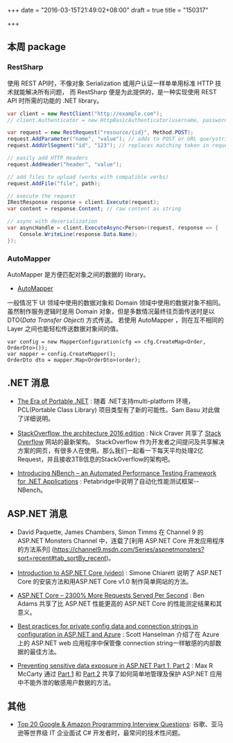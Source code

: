 +++
date = "2016-03-15T21:49:02+08:00"
draft = true
title = "150317"

+++

## 本周 package

### RestSharp

使用 REST API时，不像对象 Serialization 或用户认证一样单单用标准 HTTP 技术就能解决所有问题，
而 RestSharp 便是为此提供的，是一种实现使用 REST API 时所需的功能的 .NET library。

```csharp
var client = new RestClient("http://example.com");
// client.Authenticator = new HttpBasicAuthenticator(username, password);

var request = new RestRequest("resource/{id}", Method.POST);
request.AddParameter("name", "value"); // adds to POST or URL querystring based on Method
request.AddUrlSegment("id", "123"); // replaces matching token in request.Resource

// easily add HTTP Headers
request.AddHeader("header", "value");

// add files to upload (works with compatible verbs)
request.AddFile("file", path);

// execute the request
IRestResponse response = client.Execute(request);
var content = response.Content; // raw content as string

// async with deserialization
var asyncHandle = client.ExecuteAsync<Person>(request, response => {
    Console.WriteLine(response.Data.Name);
});
```

### AutoMapper

AutoMapper 是方便匹配对象之间的数据的 library。

- [AutoMapper](https://github.com/AutoMapper/AutoMapper)

一般情况下 UI 领域中使用的数据对象和 Domain 领域中使用的数据对象不相同。
虽然制作服务逻辑时是用 Domain 对象，但是多数情况最终往页面传送时是以DTO(_Data Transfer Object_) 方式传送。
若使用 AutoMapper ，则在互不相同的 Layer 之间也能轻松传送数据对象间的值。

```
var config = new MapperConfiguration(cfg => cfg.CreateMap<Order, OrderDto>());
var mapper = config.CreateMapper();
OrderDto dto = mapper.Map<OrderDto>(order);
``` 

## .NET 消息

- [The Era of Portable .NET](http://developer.telerik.com/featured/the-era-of-portable-net/) : 随着 .NET支持multi-platform 环境，PCL(Portable Class Library) 项目类型有了新的可能性。Sam Basu 对此做了详细说明。

- [StackOverflow, the architecture 2016 edition](http://nickcraver.com/blog/2016/02/17/stack-overflow-the-architecture-2016-edition/) : Nick Craver 共享了 [Stack Overflow](http://stackoverflow.com/) 网站的最新架构。
StackOverflow 作为开发者之间提问及共享解决方案的网页，有很多人在使用。那么我们一起看一下每天平均处理2亿Request，并且接收3TB信息的StackOverflow的架构吧。

- [Introducing NBench – an Automated Performance Testing Framework for .NET Applications](https://petabridge.com/blog/introduction-to-nbench/) : Petabridge中说明了自动化性能测试框架--NBench。

## ASP.NET 消息

- David Paquette, James Chambers, Simon Timms 在 Channel 9 的 ASP.NET Monsters Channel 中，连载了[利用 ASP.NET Core 开发应用程序的方法系列] (https://channel9.msdn.com/Series/aspnetmonsters?sort=recent#tab_sortBy_recent)。 

- [Introduction to ASP.NET Core (video)](http://codeclimber.net.nz/archive/2016/03/04/Introduction-to-ASP-NET-Core-1-0-video.aspx) : Simone Chiarett 说明了 ASP.NET Core 的安装方法和用ASP.NET Core v1.0 制作简单网站的方法。

- [ASP.NET Core – 2300% More Requests Served Per Second](http://www.ageofascent.com/asp-net-core-exeeds-1-15-million-requests-12-6-gbps/) : Ben Adams 共享了比 ASP.NET 性能更高的 ASP.NET Core 的性能测定结果和其意义。

- [Best practices for private config data and connection strings in configuration in ASP.NET and Azure](http://www.hanselman.com/blog/BestPracticesForPrivateConfigDataAndConnectionStringsInConfigurationInASPNETAndAzure.aspx) : Scott Hanselman 介绍了在 Azure 上的 ASP.NET web 应用程序中保管像 connection string一样敏感的内部数据的最佳方法。

- [Preventing sensitive data exposure in ASP.NET Part 1, Part 2](http://lockmedown.com/preventing-sensitive-data-exposure-aspnet-part1/) : Max R McCarty 通过 [Part 1](http://lockmedown.com/preventing-sensitive-data-exposure-aspnet-part1/) 和 [Part 2](http://lockmedown.com/preventing-sensitive-data-exposure-aspnet-part2/) 共享了如何简单地管理及保护 ASP.NET 应用中不能外泄的敏感用户数据的方法。

## 其他

- [Top 20 Google & Amazon Programming Interview Questions](http://www.csharpstar.com/top-20-google-amazon-programming-interview-questions/): 谷歌、亚马逊等世界级 IT 企业面试 C# 开发者时，最常问的技术性问题。

